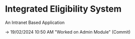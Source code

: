 # Integrated Eligibility System
An Intranet Based Application

-> 19/02/2024 10:50 AM "Worked on Admin Module" (Commit)
